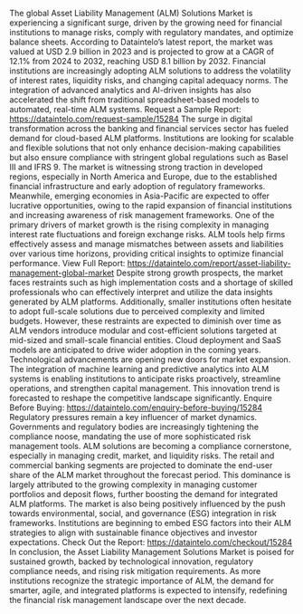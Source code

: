 The global Asset Liability Management (ALM) Solutions Market is experiencing a significant surge, driven by the growing need for financial institutions to manage risks, comply with regulatory mandates, and optimize balance sheets. According to Dataintelo’s latest report, the market was valued at USD 2.9 billion in 2023 and is projected to grow at a CAGR of 12.1% from 2024 to 2032, reaching USD 8.1 billion by 2032.
Financial institutions are increasingly adopting ALM solutions to address the volatility of interest rates, liquidity risks, and changing capital adequacy norms. The integration of advanced analytics and AI-driven insights has also accelerated the shift from traditional spreadsheet-based models to automated, real-time ALM systems.
Request a Sample Report: https://dataintelo.com/request-sample/15284
The surge in digital transformation across the banking and financial services sector has fueled demand for cloud-based ALM platforms. Institutions are looking for scalable and flexible solutions that not only enhance decision-making capabilities but also ensure compliance with stringent global regulations such as Basel III and IFRS 9.
The market is witnessing strong traction in developed regions, especially in North America and Europe, due to the established financial infrastructure and early adoption of regulatory frameworks. Meanwhile, emerging economies in Asia-Pacific are expected to offer lucrative opportunities, owing to the rapid expansion of financial institutions and increasing awareness of risk management frameworks.
One of the primary drivers of market growth is the rising complexity in managing interest rate fluctuations and foreign exchange risks. ALM tools help firms effectively assess and manage mismatches between assets and liabilities over various time horizons, providing critical insights to optimize financial performance.
View Full Report: https://dataintelo.com/report/asset-liability-management-global-market
Despite strong growth prospects, the market faces restraints such as high implementation costs and a shortage of skilled professionals who can effectively interpret and utilize the data insights generated by ALM platforms. Additionally, smaller institutions often hesitate to adopt full-scale solutions due to perceived complexity and limited budgets.
However, these restraints are expected to diminish over time as ALM vendors introduce modular and cost-efficient solutions targeted at mid-sized and small-scale financial entities. Cloud deployment and SaaS models are anticipated to drive wider adoption in the coming years.
Technological advancements are opening new doors for market expansion. The integration of machine learning and predictive analytics into ALM systems is enabling institutions to anticipate risks proactively, streamline operations, and strengthen capital management. This innovation trend is forecasted to reshape the competitive landscape significantly.
Enquire Before Buying: https://dataintelo.com/enquiry-before-buying/15284
Regulatory pressures remain a key influencer of market dynamics. Governments and regulatory bodies are increasingly tightening the compliance noose, mandating the use of more sophisticated risk management tools. ALM solutions are becoming a compliance cornerstone, especially in managing credit, market, and liquidity risks.
The retail and commercial banking segments are projected to dominate the end-user share of the ALM market throughout the forecast period. This dominance is largely attributed to the growing complexity in managing customer portfolios and deposit flows, further boosting the demand for integrated ALM platforms.
The market is also being positively influenced by the push towards environmental, social, and governance (ESG) integration in risk frameworks. Institutions are beginning to embed ESG factors into their ALM strategies to align with sustainable finance objectives and investor expectations.
Check Out the Report: https://dataintelo.com/checkout/15284
In conclusion, the Asset Liability Management Solutions Market is poised for sustained growth, backed by technological innovation, regulatory compliance needs, and rising risk mitigation requirements. As more institutions recognize the strategic importance of ALM, the demand for smarter, agile, and integrated platforms is expected to intensify, redefining the financial risk management landscape over the next decade.
